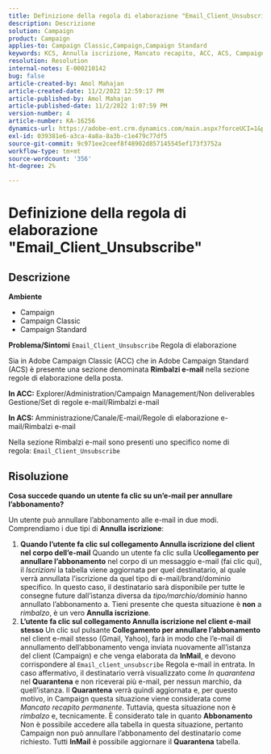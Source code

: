 ```yaml
---
title: Definizione della regola di elaborazione "Email_Client_Unsubscribe"
description: Descrizione
solution: Campaign
product: Campaign
applies-to: Campaign Classic,Campaign,Campaign Standard
keywords: KCS, Annulla iscrizione, Mancato recapito, ACC, ACS, Campaign
resolution: Resolution
internal-notes: E-000210142
bug: false
article-created-by: Amol Mahajan
article-created-date: 11/2/2022 12:59:17 PM
article-published-by: Amol Mahajan
article-published-date: 11/2/2022 1:07:59 PM
version-number: 4
article-number: KA-16256
dynamics-url: https://adobe-ent.crm.dynamics.com/main.aspx?forceUCI=1&pagetype=entityrecord&etn=knowledgearticle&id=421b7525-ae5a-ed11-9561-6045bd006a22
exl-id: 039381e6-a3ca-4a8a-8a3b-c1e479c77df5
source-git-commit: 9c971ee2ceef8f48902d857145545ef173f3752a
workflow-type: tm+mt
source-wordcount: '356'
ht-degree: 2%

---
```


# Definizione della regola di elaborazione &quot;Email_Client_Unsubscribe&quot;

## Descrizione

<b>Ambiente</b>
- Campaign
- Campaign Classic
- Campaign Standard

<b>Problema/Sintomi</b>
`Email_Client_Unsubscribe` Regola di elaborazione

Sia in Adobe Campaign Classic (ACC) che in Adobe Campaign Standard (ACS) è presente una sezione denominata <b>Rimbalzi e-mail</b> nella sezione regole di elaborazione della posta.

<b>In ACC:</b> Explorer/Administration/Campaign Management/Non deliverables Gestione/Set di regole e-mail/Rimbalzi e-mail

<b>In ACS: </b>Amministrazione/Canale/E-mail/Regole di elaborazione e-mail/Rimbalzi e-mail

Nella sezione Rimbalzi e-mail sono presenti uno specifico nome di regola: `Email_Client_Unsubscribe`


## Risoluzione


<b>Cosa succede quando un utente fa clic su un’e-mail per annullare l’abbonamento?</b>

Un utente può annullare l’abbonamento alle e-mail in due modi. Comprendiamo i due tipi di <b>Annulla iscrizione</b>:

1. <b>Quando l’utente fa clic sul collegamento Annulla iscrizione del client nel corpo dell’e-mail</b>
Quando un utente fa clic sulla U<b>collegamento per annullare l’abbonamento</b> nel corpo di un messaggio e-mail (fai clic qui), il *Iscrizioni* la tabella viene aggiornata per quel destinatario, al quale verrà annullata l’iscrizione da quel tipo di e-mail/brand/dominio specifico. In questo caso, il destinatario sarà disponibile per tutte le consegne future dall’istanza diversa da *tipo/marchio/dominio* hanno annullato l’abbonamento a. Tieni presente che questa situazione è <b>non</b> a *rimbalzo*, è un vero <b>Annulla iscrizione</b>.
2. <b>L’utente fa clic sul collegamento Annulla iscrizione nel client e-mail stesso</b>
Un clic sul pulsante <b>Collegamento per annullare l’abbonamento</b> nel client e-mail stesso (Gmail, Yahoo), farà in modo che l’e-mail di annullamento dell’abbonamento venga inviata nuovamente all’istanza del client (Campaign) e che venga elaborata da <b>InMail</b>, e devono corrispondere al `Email_client_unsubscribe` Regola e-mail in entrata. In caso affermativo, il destinatario verrà visualizzato come *In quarantena* nel <b>Quarantena</b> e non riceverai più e-mail, per nessun marchio, da quell’istanza. Il <b>Quarantena</b> verrà quindi aggiornata e, per questo motivo, in Campaign questa situazione viene considerata come *Mancato recapito permanente*. Tuttavia, questa situazione non è *rimbalzo* e, tecnicamente. È considerato tale in quanto <b>Abbonamento</b> Non è possibile accedere alla tabella in questa situazione, pertanto Campaign non può annullare l’abbonamento del destinatario come richiesto. Tutti <b>InMail</b> è possibile aggiornare il <b>Quarantena</b> tabella.
